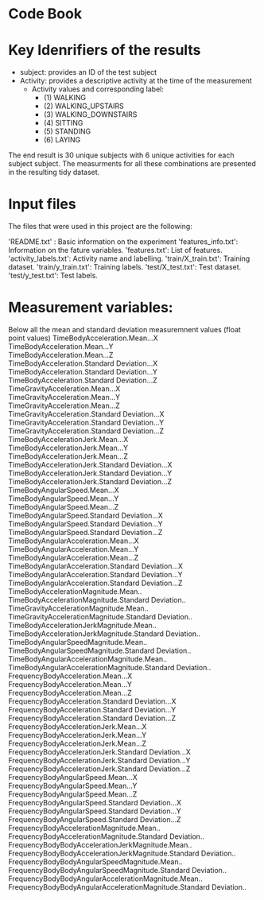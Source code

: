 # Code Book

# Key Idenrifiers of the results
- subject: provides an ID of the test subject
- Activity: provides a descriptive activity at the time of the measurement
  - Activity values and corresponding label:
    - (1) WALKING
    - (2) WALKING_UPSTAIRS
    - (3) WALKING_DOWNSTAIRS
    - (4) SITTING
    - (5) STANDING
    - (6) LAYING

The end result is 30 unique subjects with 6 unique activities for each subject subject. The measurments for all these combinations are presented in the resulting tidy dataset. 

# Input files
The files that were used in this project are the following:

'README.txt' : Basic information on the experiment
'features_info.txt': Information on the fature variables.
'features.txt': List of features.
'activity_labels.txt': Activity name and labelling.
'train/X_train.txt': Training dataset.
'train/y_train.txt': Training labels.
'test/X_test.txt': Test dataset.
'test/y_test.txt': Test labels.

# Measurement variables:

Below all the mean and standard deviation measuremnent values (float point values)
 TimeBodyAcceleration.Mean...X                                     
 TimeBodyAcceleration.Mean...Y                                    
 TimeBodyAcceleration.Mean...Z                                     
 TimeBodyAcceleration.Standard Deviation...X                       
 TimeBodyAcceleration.Standard Deviation...Y                       
 TimeBodyAcceleration.Standard Deviation...Z                       
 TimeGravityAcceleration.Mean...X                                  
 TimeGravityAcceleration.Mean...Y                                  
 TimeGravityAcceleration.Mean...Z                                  
 TimeGravityAcceleration.Standard Deviation...X                    
 TimeGravityAcceleration.Standard Deviation...Y                    
 TimeGravityAcceleration.Standard Deviation...Z                    
 TimeBodyAccelerationJerk.Mean...X                                 
 TimeBodyAccelerationJerk.Mean...Y                                 
 TimeBodyAccelerationJerk.Mean...Z                                 
 TimeBodyAccelerationJerk.Standard Deviation...X                   
 TimeBodyAccelerationJerk.Standard Deviation...Y                   
 TimeBodyAccelerationJerk.Standard Deviation...Z                   
 TimeBodyAngularSpeed.Mean...X                                     
 TimeBodyAngularSpeed.Mean...Y                                     
 TimeBodyAngularSpeed.Mean...Z                                     
 TimeBodyAngularSpeed.Standard Deviation...X                       
 TimeBodyAngularSpeed.Standard Deviation...Y                       
 TimeBodyAngularSpeed.Standard Deviation...Z                       
 TimeBodyAngularAcceleration.Mean...X                              
 TimeBodyAngularAcceleration.Mean...Y                             
 TimeBodyAngularAcceleration.Mean...Z                              
 TimeBodyAngularAcceleration.Standard Deviation...X                
 TimeBodyAngularAcceleration.Standard Deviation...Y                
 TimeBodyAngularAcceleration.Standard Deviation...Z                
 TimeBodyAccelerationMagnitude.Mean..                              
 TimeBodyAccelerationMagnitude.Standard Deviation..                
 TimeGravityAccelerationMagnitude.Mean..                           
 TimeGravityAccelerationMagnitude.Standard Deviation..             
 TimeBodyAccelerationJerkMagnitude.Mean..                          
 TimeBodyAccelerationJerkMagnitude.Standard Deviation..            
 TimeBodyAngularSpeedMagnitude.Mean..                              
 TimeBodyAngularSpeedMagnitude.Standard Deviation..                
 TimeBodyAngularAccelerationMagnitude.Mean..                       
 TimeBodyAngularAccelerationMagnitude.Standard Deviation..         
 FrequencyBodyAcceleration.Mean...X                                
 FrequencyBodyAcceleration.Mean...Y                                
 FrequencyBodyAcceleration.Mean...Z                                
 FrequencyBodyAcceleration.Standard Deviation...X                  
 FrequencyBodyAcceleration.Standard Deviation...Y                  
 FrequencyBodyAcceleration.Standard Deviation...Z                  
 FrequencyBodyAccelerationJerk.Mean...X                             
 FrequencyBodyAccelerationJerk.Mean...Y                             
 FrequencyBodyAccelerationJerk.Mean...Z                            
 FrequencyBodyAccelerationJerk.Standard Deviation...X              
 FrequencyBodyAccelerationJerk.Standard Deviation...Y              
 FrequencyBodyAccelerationJerk.Standard Deviation...Z              
 FrequencyBodyAngularSpeed.Mean...X                                
 FrequencyBodyAngularSpeed.Mean...Y                                
 FrequencyBodyAngularSpeed.Mean...Z                                
 FrequencyBodyAngularSpeed.Standard Deviation...X                  
 FrequencyBodyAngularSpeed.Standard Deviation...Y                  
 FrequencyBodyAngularSpeed.Standard Deviation...Z                  
 FrequencyBodyAccelerationMagnitude.Mean..                         
 FrequencyBodyAccelerationMagnitude.Standard Deviation..           
 FrequencyBodyBodyAccelerationJerkMagnitude.Mean..                 
 FrequencyBodyBodyAccelerationJerkMagnitude.Standard Deviation..   
 FrequencyBodyBodyAngularSpeedMagnitude.Mean..                     
 FrequencyBodyBodyAngularSpeedMagnitude.Standard Deviation..       
 FrequencyBodyBodyAngularAccelerationMagnitude.Mean..              
 FrequencyBodyBodyAngularAccelerationMagnitude.Standard Deviation..
